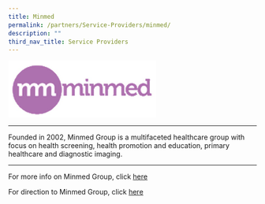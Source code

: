 ```yaml
---
title: Minmed
permalink: /partners/Service-Providers/minmed/
description: ""
third_nav_title: Service Providers
---
```

<tr>  
		<td><img src="/images/Minmed%20.jpg" 
						 style="width:300px;"/></td>  	
  </tr>   
	

------------------------------------------

Founded in 2002, Minmed Group is a multifaceted healthcare group with focus on health screening, health promotion and education, primary healthcare and diagnostic imaging.

----------------------------------------


For more info on Minmed Group, click [here](https://minmed.sg/)


For direction to Minmed Group, click [here](https://www.google.com/maps/place/Minmed+Group/@1.3327926,103.9049583,17z/data=!3m1!4b1!4m5!3m4!1s0x31da19374938ec2b:0xe3e141cdde4aaefc!8m2!3d1.3327926!4d103.9049583)